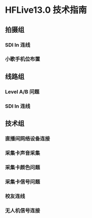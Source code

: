 # HFLive13.0 技术指南

## 拍摄组

### SDI In 连线

### 小歌手机位布置



## 线路组

### Level A/B 问题

### SDI In 连线



## 技术组

### 直播间网络设备连接

### 采集卡声音采集

### 采集卡颜色问题

### 采集卡信号问题

### 校友连线

### 无人机信号连接





